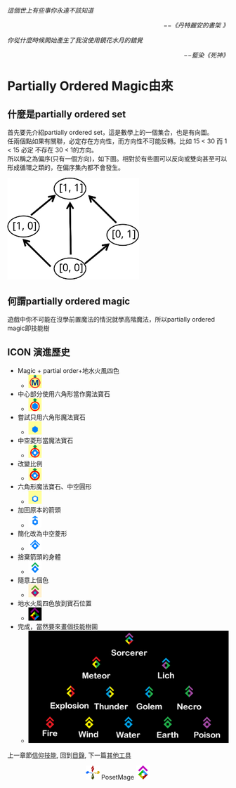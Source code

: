 *這個世上有些事你永遠不該知道*  
<p align="right"><i>−−《丹特麗安的書架 》</i></p>

*你從什麼時候開始產生了我沒使用鏡花水月的錯覺*  
<p align="right"><i>−−藍染《死神》</i></p>


# Partially Ordered Magic由來

## 什麼是partially ordered set
首先要先介紹partially ordered set，這是數學上的一個集合，也是有向圖。  
任兩個點如果有關聯，必定存在方向性，而方向性不可能反轉。比如 15 < 30 而 1 < 15 必定 不存在 30 < 1的方向。  
所以稱之為偏序(只有一個方向)，如下圖。相對於有些圖可以反向或雙向甚至可以形成循環之類的，在偏序集內都不會發生。   

<img src="./PartiallyOrdered.svg" Width="300" />

## 何謂partially ordered magic
遊戲中你不可能在沒學前置魔法的情況就學高階魔法，所以partially ordered magic即技能樹


## ICON 演進歷史
 * Magic + partial order+地水火風四色
   * <img src="/Icon/Evolution/001.png" Width="30" />
 * 中心部分使用六角形當作魔法寶石
   * <img src="/Icon/Evolution/002.png" Width="30" />
 * 嘗試只用六角形魔法寶石
   * <img src="/Icon/Evolution/003.png" Width="30" />
 * 中空菱形當魔法寶石
   * <img src="/Icon/Evolution/004.png" Width="30" />
 * 改變比例
   * <img src="/Icon/Evolution/005.png" Width="30" />
 * 六角形魔法寶石、中空圓形
   * <img src="/Icon/Evolution/006.png" Width="30" />
 * 加回原本的箭頭
   * <img src="/Icon/Evolution/007.png" Width="30" />
 * 簡化改為中空菱形
   * <img src="/Icon/Evolution/008.png" Width="30" />
 * 捨棄箭頭的身體
   * <img src="/Icon/Evolution/009.png" Width="30" />
 * 隨意上個色
   * <img src="/Icon/Evolution/010.png" Width="30" />
 * 地水火風四色放到寶石位置
   * <img src="/Icon/Evolution/011.png" Width="30" />
 * 完成，當然要來畫個技能樹圖
   * <img src="/Icon/Evolution/012.png" Width="500" />

上一章節[信仰技能](../../Ch3/Faith), 
回到[目錄](/#appendix), 
下一篇[其他工具](../Tools) 


<p align="center"><img src="/Icon/Design/4Element.svg" Height="32" /> PosetMage <img src="/Icon/Transparent/POM.png" Height="32" /></p>
